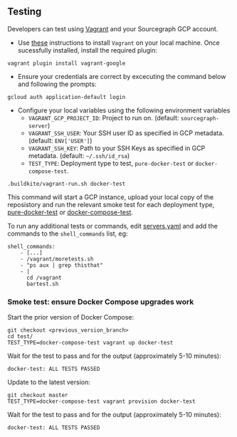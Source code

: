 ## Testing

Developers can test using [Vagrant](https://www.vagrantup.com) and your Sourcegraph GCP account.

- Use [these](https://www.vagrantup.com/docs/index) instructions to install `Vagrant` on your local machine. Once sucessfully installed, install the required plugin:
```
vagrant plugin install vagrant-google
```

- Ensure your credentials are correct by excecuting the command below and following the prompts:
```
gcloud auth application-default login
```

- Configure your local variables using the following environment variables
  - `VAGRANT_GCP_PROJECT_ID`: Project to run on. (default: `sourcegraph-server`)
  - `VAGRANT_SSH_USER`: Your SSH user ID as specified in GCP metadata. (default: `ENV['USER']`)
  - `VAGRANT_SSH_KEY`: Path to your SSH Keys as specified in GCP metadata. (default: `~/.ssh/id_rsa`)
  - `TEST_TYPE`:  Deployment type to test, `pure-docker-test` or `docker-compose-test`.
```
.buildkite/vagrant-run.sh docker-test
```

This command will start a GCP instance, upload your local copy of the reposistory and run the relevant smoke test for each deployment type, [pure-docker-test](test/pure-docker/smoke-test.sh) or [docker-compose-test](test/docker-compose/smoke-test.sh).

To run any additional tests or commands, edit [servers.yaml](test/pure-docker/servers.yaml) and add the commands to the `shell_commands` list, eg:
```
shell_commands:
    - [...]
    - /vagrant/moretests.sh
    - "ps aux | grep thisthat"
    - |
      cd /vagrant
      bartest.sh
```
### Smoke test: ensure Docker Compose upgrades work

Start the prior version of Docker Compose:

```
git checkout <previous_version_branch>
cd test/
TEST_TYPE=docker-compose-test vagrant up docker-test 
```

Wait for the test to pass and for the output (approximately 5-10 minutes):

```
docker-test: ALL TESTS PASSED
```

Update to the latest version:

```
git checkout master
TEST_TYPE=docker-compose-test vagrant provision docker-test
```

Wait for the test to pass and for the output (approximately 5-10 minutes):

```
docker-test: ALL TESTS PASSED
```

